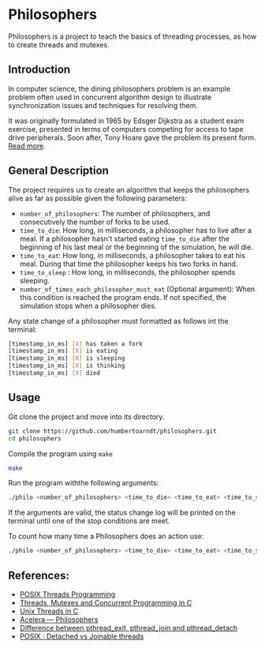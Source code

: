 # Philosophers

Philosophers is a project to teach the basics of threading processes, as how to create threads and mutexes.

## Introduction

In computer science, the dining philosophers problem is an example problem often used in concurrent algorithm design to illustrate synchronization issues and techniques for resolving them.

It was originally formulated in 1965 by Edsger Dijkstra as a student exam exercise, presented in terms of computers competing for access to tape drive peripherals. Soon after, Tony Hoare gave the problem its present form. [Read more](https://en.wikipedia.org/wiki/Dining_philosophers_problem).

## General Description

The project requires us to create an algorithm that keeps the philosophers alive as far as possible given the following parameters:
 * `number_of_philosophers`: The number of philosophers, and consecutively the number of forks to be used.
 * `time_to_die`: How long, in milliseconds, a philosopher has to live after a meal. If a philosopher hasn't started eating `time_to_die` after the beginning of his last meal or the beginning of the simulation, he will die.
 * `time_to_eat`: How long, in milliseconds, a philosopher takes to eat his meal. During that time the philosopher keeps his two forks in hand.
 * `time_to_sleep` : How long, in milliseconds, the philosopher spends sleeping.
 * `number_of_times_each_philosopher_must_eat` (Optional argument): When this condition is reached the program ends. If not specified, the simulation stops when a philosopher dies.

Any state change of a philosopher must formatted as follows int the terminal:

```sh
[timestamp_in_ms] [X] has taken a fork
[timestamp_in_ms] [X] is eating
[timestamp_in_ms] [X] is sleeping
[timestamp_in_ms] [X] is thinking
[timestamp_in_ms] [X] died
```

## Usage

Git clone the project and move into its directory.

```sh
git clone https://github.com/humbertoarndt/philosophers.git
cd philosophers
```

Compile the program using `make`

```sh
make
```

Run the program withthe following arguments:

```sh
./philo <number_of_philosophers> <time_to_die> <time_to_eat> <time_to_sleep> [number_of_times_each_philo_must_eat]
```

If the arguments are valid, the status change log will be printed on the terminal until one of the stop conditions are meet.

To count how many time a Philosophers does an action use:

```sh
./philo <number_of_philosophers> <time_to_die> <time_to_eat> <time_to_sleep> [number_of_times_each_philo_must_eat] | grep <id_and_status> | wc -l
``` 

## References:
* [POSIX Threads Programming](https://hpc-tutorials.llnl.gov/posix/)
* [Threads, Mutexes and Concurrent Programming in C](https://www.codequoi.com/en/threads-mutexes-and-concurrent-programming-in-c/)
* [Unix Threads in C](https://www.youtube.com/playlist?list=PLfqABt5AS4FmuQf70psXrsMLEDQXNkLq2)
* [Acelera — Philosophers](https://www.notion.so/Acelera-Philosophers-a82a52edabe24ea4a382393fae6c4531)
* [Difference between pthread_exit, pthread_join and pthread_detach](https://stackoverflow.com/questions/22427007/difference-between-pthread-exit-pthread-join-and-pthread-detach)
* [POSIX : Detached vs Joinable threads](https://thispointer.com/posix-detached-vs-joinable-threads-pthread_join-pthread_detach-examples/)
